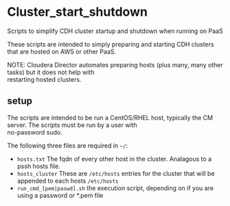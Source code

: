 # Cluster_start_shutdown
Scripts to simplify CDH cluster startup and shutdown when running on PaaS  

These scripts are intended to simply preparing and starting CDH clusters that are hosted on AWS or other PaaS.  

NOTE:  Cloudera Director automates preparing hosts (plus many, many other tasks) but it does not help with  
restarting hosted clusters.

## setup
The scripts are intended to be run a CentOS/RHEL host, typically the CM server.  The scripts must be run by a user with  
no-password sudo.

The following three files are required in `~/`:
* `hosts.txt`      The fqdn of every other host in the cluster.  Analagous to a pssh hosts file.  
* `hosts_cluster`  These are `/etc/hosts` entries for the cluster that will be appended to each hosts `/etc/hosts`  
* `run_cmd_[pem|paswd].sh` the execution script, depending on if you are using a password or *.pem file
